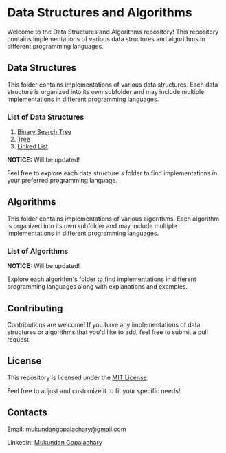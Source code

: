 # Data Structures and Algorithms

Welcome to the Data Structures and Algorithms repository! This repository contains implementations of various data structures and algorithms in different programming languages.

## Data Structures

This folder contains implementations of various data structures. Each data structure is organized into its own subfolder and may include multiple implementations in different programming languages.

### List of Data Structures

1. [Binary Search Tree](Data-Structures/)
2. [Tree](Data-Structures/)
3. [Linked List](Data-Structures/)

**NOTICE:** Will be updated!

Feel free to explore each data structure's folder to find implementations in your preferred programming language.

## Algorithms

This folder contains implementations of various algorithms. Each algorithm is organized into its own subfolder and may include multiple implementations in different programming languages.

### List of Algorithms
**NOTICE:** Will be updated!

Explore each algorithm's folder to find implementations in different programming languages along with explanations and examples.

## Contributing

Contributions are welcome! If you have any implementations of data structures or algorithms that you'd like to add, feel free to submit a pull request.

## License

This repository is licensed under the [MIT License](LICENSE).

Feel free to adjust and customize it to fit your specific needs!

## Contacts

Email: mukundangopalachary@gmail.com

Linkedin: [Mukundan Gopalachary](https://www.linkedin.com/in/mukundan-gopalachary-997075283/)
